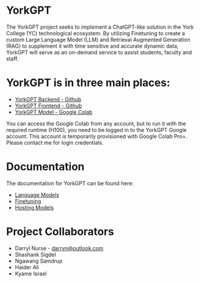 # YorkGPT

The YorkGPT project seeks to implement a ChatGPT-like solution in the York College (YC) technological ecosystem. By utilizing Finetuning to create a custom Large Language Model (LLM) and Retrieval Augmented Generation (RAG) to supplement it with time sensitive and accurate dynamic data, YorkGPT will serve as an on-demand service to assist students, faculty and staff.

# YorkGPT is in three main places:

- [YorkGPT Backend - Github](https://github.com/darrylnurse/yorkgpt/tree/main/yorkgpt-server)
- [YorkGPT Frontend - Github](https://github.com/darrylnurse/yorkgpt/tree/main/yorkgpt-client)
- [YorkGPT Model - Google Colab](https://colab.research.google.com/drive/1jL6Juq0GLGlmfUbHdUdO19rxSomi5oFn)

You can access the Google Colab from any account, but to run it with the required runtime (H100), you need to be logged in to the YorkGPT Google account. This account is temporarily provisioned with Google Colab Pro+. Please contact me for login credentials.

# Documentation

The documentation for YorkGPT can be found here:

- [Language Models](https://github.com/darrylnurse/yorkgpt/blob/main/docs/language-models.md)
- [Finetuning](https://github.com/darrylnurse/yorkgpt/blob/main/docs/finetuning-models.md)
- [Hosting Models](https://github.com/darrylnurse/yorkgpt/blob/main/docs/hosting-models.md)

# Project Collaborators

- Darryl Nurse - darrvn@outlook.com
- Shashank Sigdel
- Ngawang Samdrup
- Haider Ali
- Kyame Israel
